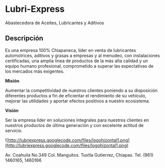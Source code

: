 # Lubri-Express #
Abastecedora de Aceites, Lubricantes y Aditivos

## Descripción ##

Es una empresa 100% Chiapaneca, líder en venta de lubricantes automotrices, aditivos y grasas a empresas y al menudeo, con instalaciones certificadas, una amplia línea de productos de la más alta calidad y un equipo humano profesional, comprometido a superar las expectativas de los mercados más exigentes.

**Misión**

Aumentar la competitividad de nuestros clientes poniendo a su disposición diferentes productos a fin de eficientar el rendimiento de su vehículo, mejorar las utilidades y aportar efectos positivos a nuestro ecosistema.

**Visión**

Ser la empresa líder en soluciones integrales para nuestros clientes en nuestros productos de última generación y con excelente actitud de servicio.

![http://lubriexpress.googlecode.com/files/logohizontal1.png](http://lubriexpress.googlecode.com/files/logohizontal1.png)

Av. Coahuila No.349 Col. Manguitos. Tuxtla Gutierrez, Chiapas.
Tel. (961) 1460165, 1460166